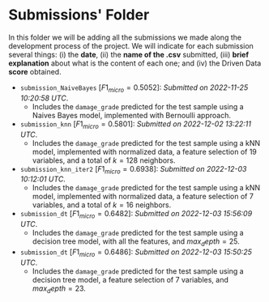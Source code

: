 # Submissions' Folder
In this folder we will be adding all the submissions we made along the development process of the project. We will indicate for each submission several things: (i) the **date**, (ii) the **name of the .csv** submitted, (iii) **brief explanation** about what is the content of each one; and (iv) the Driven Data **score** obtained.

- `submission_NaiveBayes` [$F1_{micro} = 0.5052$]: _Submitted on 2022-11-25 10:20:58 UTC_.
    - Includes the `damage_grade` predicted for the test sample using a Naives Bayes model, implemented with Bernoulli approach. 
- `submission_knn` [$F1_{micro} = 0.5801$]: _Submitted on 2022-12-02 13:22:11 UTC_.
    - Includes the `damage_grade` predicted for the test sample using a kNN model, implemented with normalized data, a feature selection of 19 variables, and a total of $k=128$ neighbors. 
- `submission_knn_iter2` [$F1_{micro} = 0.6938$]: _Submitted on 2022-12-03 10:12:01 UTC_.
    - Includes the `damage_grade` predicted for the test sample using a kNN model, implemented with normalized data, a feature selection of 7 variables, and a total of $k=16$ neighbors.
- `submission_dt` [$F1_{micro} = 0.6482$]: _Submitted on 2022-12-03 15:56:09 UTC_.
    - Includes the `damage_grade` predicted for the test sample using a decision tree model, with all the features, and $max_depth=25$. 
- `submission_dt` [$F1_{micro} = 0.6486$]: _Submitted on 2022-12-03 15:50:25 UTC_.
    - Includes the `damage_grade` predicted for the test sample using a decision tree model, a feature selection of 7 variables, and $max_depth=23$. 
